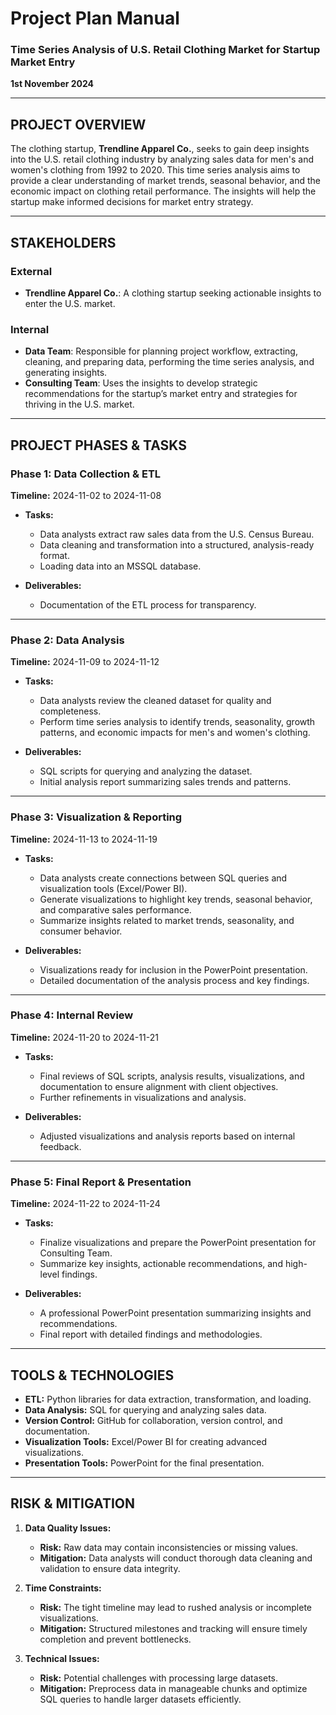 # Project Plan Manual  
### Time Series Analysis of U.S. Retail Clothing Market for Startup Market Entry  
**1st November 2024**

---

## PROJECT OVERVIEW  
The clothing startup, **Trendline Apparel Co.**, seeks to gain deep insights into the U.S. retail clothing industry by analyzing sales data for men's and women's clothing from 1992 to 2020. This time series analysis aims to provide a clear understanding of market trends, seasonal behavior, and the economic impact on clothing retail performance. The insights will help the startup make informed decisions for market entry strategy.

---

## STAKEHOLDERS  

### External  
- **Trendline Apparel Co.**: A clothing startup seeking actionable insights to enter the U.S. market.

### Internal  
- **Data Team**: Responsible for planning project workflow, extracting, cleaning, and preparing data, performing the time series analysis, and generating insights.  
- **Consulting Team**: Uses the insights to develop strategic recommendations for the startup’s market entry and strategies for thriving in the U.S. market.  

---

## PROJECT PHASES & TASKS  

### **Phase 1: Data Collection & ETL**  
**Timeline:** 2024-11-02 to 2024-11-08  

- **Tasks:**  
  - Data analysts extract raw sales data from the U.S. Census Bureau.  
  - Data cleaning and transformation into a structured, analysis-ready format.  
  - Loading data into an MSSQL database.  

- **Deliverables:**  
  - Documentation of the ETL process for transparency.  

---

### **Phase 2: Data Analysis**  
**Timeline:** 2024-11-09 to 2024-11-12  

- **Tasks:**  
  - Data analysts review the cleaned dataset for quality and completeness.  
  - Perform time series analysis to identify trends, seasonality, growth patterns, and economic impacts for men's and women's clothing.  

- **Deliverables:**  
  - SQL scripts for querying and analyzing the dataset.  
  - Initial analysis report summarizing sales trends and patterns.  

---

### **Phase 3: Visualization & Reporting**  
**Timeline:** 2024-11-13 to 2024-11-19  

- **Tasks:**  
  - Data analysts create connections between SQL queries and visualization tools (Excel/Power BI).  
  - Generate visualizations to highlight key trends, seasonal behavior, and comparative sales performance.  
  - Summarize insights related to market trends, seasonality, and consumer behavior.  

- **Deliverables:**  
  - Visualizations ready for inclusion in the PowerPoint presentation.  
  - Detailed documentation of the analysis process and key findings.  

---

### **Phase 4: Internal Review**  
**Timeline:** 2024-11-20 to 2024-11-21  

- **Tasks:**  
  - Final reviews of SQL scripts, analysis results, visualizations, and documentation to ensure alignment with client objectives.  
  - Further refinements in visualizations and analysis.  

- **Deliverables:**  
  - Adjusted visualizations and analysis reports based on internal feedback.  

---

### **Phase 5: Final Report & Presentation**  
**Timeline:** 2024-11-22 to 2024-11-24  

- **Tasks:**  
  - Finalize visualizations and prepare the PowerPoint presentation for Consulting Team.  
  - Summarize key insights, actionable recommendations, and high-level findings.  

- **Deliverables:**  
  - A professional PowerPoint presentation summarizing insights and recommendations.  
  - Final report with detailed findings and methodologies.  

---

## TOOLS & TECHNOLOGIES  

- **ETL:** Python libraries for data extraction, transformation, and loading.  
- **Data Analysis:** SQL for querying and analyzing sales data.  
- **Version Control:** GitHub for collaboration, version control, and documentation.  
- **Visualization Tools:** Excel/Power BI for creating advanced visualizations.  
- **Presentation Tools:** PowerPoint for the final presentation.  

---

## RISK & MITIGATION  

1. **Data Quality Issues:**  
   - **Risk:** Raw data may contain inconsistencies or missing values.  
   - **Mitigation:** Data analysts will conduct thorough data cleaning and validation to ensure data integrity.  

2. **Time Constraints:**  
   - **Risk:** The tight timeline may lead to rushed analysis or incomplete visualizations.  
   - **Mitigation:** Structured milestones and tracking will ensure timely completion and prevent bottlenecks.  

3. **Technical Issues:**  
   - **Risk:** Potential challenges with processing large datasets.  
   - **Mitigation:** Preprocess data in manageable chunks and optimize SQL queries to handle larger datasets efficiently.  
